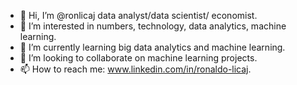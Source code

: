- 👋 Hi, I’m @ronlicaj data analyst/data scientist/ economist.
- 👀 I’m interested in numbers, technology, data analytics, machine learning.
- 🌱 I’m currently learning big data analytics and machine learning.
- 💞️ I’m looking to collaborate on machine learning projects.
- 📫 How to reach me: www.linkedin.com/in/ronaldo-licaj.

<!---
ronlicaj/ronlicaj is a ✨ special ✨ repository because its `README.md` (this file) appears on your GitHub profile.
You can click the Preview link to take a look at your changes.
--->

